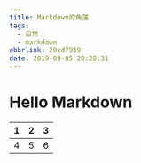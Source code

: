 ```yaml
---
title: Markdown的角落
tags:
  - 日常
  - markdown
abbrlink: 20cd7939
date: 2019-09-05 20:28:31
---
```


# Hello Markdown

| 1   | 2   | 3   |
| --- | --- | --- |
| 4   | 5   | 6   |
